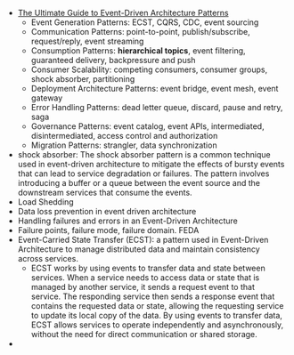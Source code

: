- [The Ultimate Guide to Event-Driven Architecture Patterns](https://solace.com/event-driven-architecture-patterns/)
	- Event Generation Patterns: ECST, CQRS, CDC, event sourcing
	- Communication Patterns: point-to-point, publish/subscribe, request/reply, event streaming
	- Consumption Patterns: **hierarchical topics**, event filtering, guaranteed delivery, backpressure and push
	- Consumer Scalability: competing consumers, consumer groups, shock absorber, partitioning
	- Deployment Architecture Patterns: event bridge, event mesh, event gateway
	- Error Handling Patterns: dead letter queue, discard, pause and retry, saga
	- Governance Patterns: event catalog, event APIs, intermediated, disintermediated, access control and authorization
	- Migration Patterns: strangler, data synchronization
- shock absorber: The shock absorber pattern is a common technique used in event-driven architecture to mitigate the effects of bursty events that can lead to service degradation or failures. The pattern involves introducing a buffer or a queue between the event source and the downstream services that consume the events.
- Load Shedding
- Data loss prevention in event driven architecture
- Handling failures and errors in an Event-Driven Architecture
- Failure points, failure mode, failure domain. FEDA
- Event-Carried State Transfer (ECST): a pattern used in Event-Driven Architecture to manage distributed data and maintain consistency across services.
	- ECST works by using events to transfer data and state between services. When a service needs to access data or state that is managed by another service, it sends a request event to that service. The responding service then sends a response event that contains the requested data or state, allowing the requesting service to update its local copy of the data. By using events to transfer data, ECST allows services to operate independently and asynchronously, without the need for direct communication or shared storage.
-